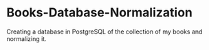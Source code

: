 # Books-Database-Normalization
Creating a database in PostgreSQL of the collection of my books and normalizing it.
